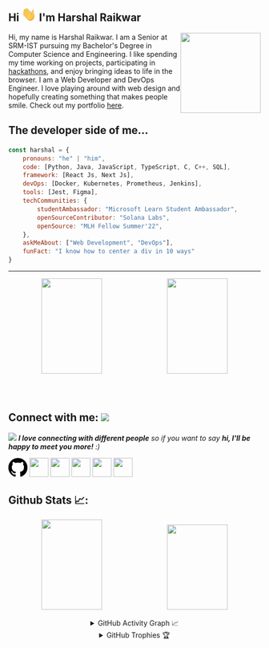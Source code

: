 ## Hi <img src="https://raw.githubusercontent.com/ABSphreak/ABSphreak/master/gifs/Hi.gif" width="30"> I'm Harshal Raikwar

<p>
  <img align='right' src='https://octodex.github.com/images/daftpunktocat-thomas.gif' width='160' height='160'>
</p>

Hi, my name is Harshal Raikwar. I am a Senior at SRM-IST pursuing my Bachelor's Degree in Computer Science and Engineering. I like spending my time working on projects, participating in [hackathons](https://devpost.com/Harshal0902), and enjoy bringing ideas to life in the browser. I am a Web Developer and DevOps Engineer. I love playing around with web design and hopefully creating something that makes people smile. Check out my portfolio [here](https://harshal09.vercel.app).

## The developer side of me...

```javascript
const harshal = {
	pronouns: "he" | "him",
	code: [Python, Java, JavaScript, TypeScript, C, C++, SQL],
	framework: [React Js, Next Js],
	devOps: [Docker, Kubernetes, Prometheus, Jenkins],
	tools: [Jest, Figma],
	techCommunities: {
		studentAmbassador: "Microsoft Learn Student Ambassador",
		openSourceContributor: "Solana Labs",
		openSource: "MLH Fellow Summer'22",
	},
	askMeAbout: ["Web Development", "DevOps"],
	funFact: "I know how to center a div in 10 ways"
}
```

<hr height='.5' />

<p align="center">
  <!-- <img height="170" width="150" src="https://github.com/Harshal0902/Harshal0902/blob/main/gamer.png"> -->
   <img height="190" width="49%" align="center" src="https://github-readme-streak-stats.herokuapp.com?user=Harshal0902&theme=neon-dark"/>
   <a href="https://leetcode.com/Harshal0902" target="_blank" rel="noreferrer"><img height="190" width="49%" align="center" src="https://leetcard.jacoblin.cool/Harshal0902?theme=dark&font=monospace&ext=contest"/></a>
  <!-- <img height="170" width="150" src="https://github.com/Harshal0902/Harshal0902/blob/main/IronMan.png"> -->
</p>

## Connect with me: <img src="https://user-images.githubusercontent.com/53649201/99296951-8ef68900-286d-11eb-9bf3-fdb6cf13b585.gif" height="32px" style="padding-top: 50px;">

<img src="https://media.giphy.com/media/LnQjpWaON8nhr21vNW/giphy.gif" width="60"> <em><b>I love connecting with different people</b> so if you want to say <b>hi, I'll be happy to meet you more!</b> :)</em>

<p align="left"> 
<a href="https://www.github.com/Harshal0902" target="_blank" rel="noreferrer"><img src="https://github.com/Harshal0902/Harshal0902/blob/main/icons/github.svg" width="38" height="38" /></a>
<a href="https://harshal0902.hashnode.dev" target="_blank" rel="noreferrer"><img src="https://raw.githubusercontent.com/danielcranney/readme-generator/main/public/icons/socials/hashnode.svg" width="38" height="38" /></a>
<a href="http://www.instagram.com/harshal_0902" target="_blank" rel="noreferrer"><img src="https://raw.githubusercontent.com/danielcranney/readme-generator/main/public/icons/socials/instagram.svg" width="38" height="38" /></a>
<a href="https://www.linkedin.com/in/harshal0902" target="_blank" rel="noreferrer"><img src="https://raw.githubusercontent.com/danielcranney/readme-generator/main/public/icons/socials/linkedin.svg" width="38" height="38" /></a>
<a href="https://www.polywork.com/harshal0902" target="_blank" rel="noreferrer"><img src="https://raw.githubusercontent.com/danielcranney/readme-generator/main/public/icons/socials/polywork.svg" width="38" height="38" /></a>
<a href="https://www.twitter.com/HarshalRaikwar6" target="_blank" rel="noreferrer"><img src="https://raw.githubusercontent.com/danielcranney/readme-generator/main/public/icons/socials/twitter.svg" width="38" height="38" /></a>
</p>

<h2>Github Stats 📈:</h2>

  <p align="center">
  <img height="180" width="49%" src="https://github-readme-stats.vercel.app/api?username=Harshal0902&&show_icons=true&title_color=ff0066&icon_color=bb2acf&text_color=00ffff&bg_color=00001a" />
  <img height="170" width="49%" src="https://github-readme-stats.vercel.app/api/top-langs/?username=Harshal0902&title_color=ff0066&icon_color=bb2acf&text_color=00ffff&bg_color=00001a&layout=compact&hide=css" />
  </p>

<details align="center">
  <summary>GitHub Activity Graph 📈</summary>
  <p align="center">
  <img src="https://activity-graph.herokuapp.com/graph?username=Harshal0902&theme=xcode" />
  </p>
</details>

<details align="center">
  <summary>GitHub Trophies 🏆</summary>
<p align="center">
  <a href="https://github.com/ryo-ma/github-profile-trophy" target="_blank">
    <img src="https://github-profile-trophy.vercel.app/?username=Harshal0902&column=4&margin-w=5&margin-h=5&theme=darkhub"/>
  </a>
</p>
</details>

<!--

 funfact: "I love coding+eating+repeating"
- 🔭 I’m currently working on Front End Web Development
- 🌱 I’m currently learning MERN stack
- 😄 Pronouns: He/His
- 🎯 Portfolio site: [Portfolio](https://harshal09.netlify.app/)
## Tech I'm familiar with...
<img height="80" src="https://skillsite.netlify.app/python.png"/> <img height="80" src="https://skillsite.netlify.app/C++.png"/> <img height="80"  src="https://skillsite.netlify.app/C.png"/> <img height="80" src="https://skillsite.netlify.app/Js.png" /> <img height="90" src="https://skillsite.netlify.app/react.png" />
<br />

<p><code><img height="20" src="https://komarev.com/ghpvc/?username=Harshal0902&color=blue"></code></p>

-->
